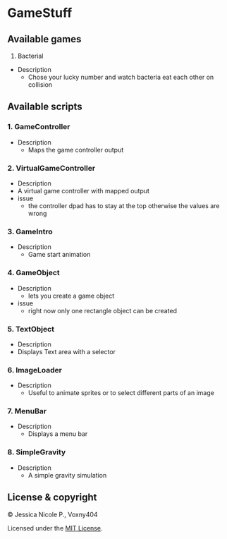 # GameStuff

## Available games
1. Bacterial
  * Description
    * Chose your lucky number and watch bacteria eat each other on collision

## Available scripts

### 1. GameController
* Description
  * Maps the game controller output
### 2. VirtualGameController
* Description
 * A virtual game controller with mapped output
* issue
  * the controller dpad has to stay at the top otherwise the values are wrong
### 3. GameIntro
* Description
  * Game start animation
### 4. GameObject
* Description
  * lets you create a game object
* issue
  * right now only one rectangle object can be created
### 5. TextObject
* Description
 * Displays Text area with a selector
### 6. ImageLoader
* Description
  * Useful to animate sprites or to select different parts of an image
### 7. MenuBar
* Description
  * Displays a menu bar
### 8. SimpleGravity
* Description
  * A simple gravity simulation
## License & copyright
 © Jessica Nicole P., Voxny404

 Licensed under the [MIT License](LICENSE).
